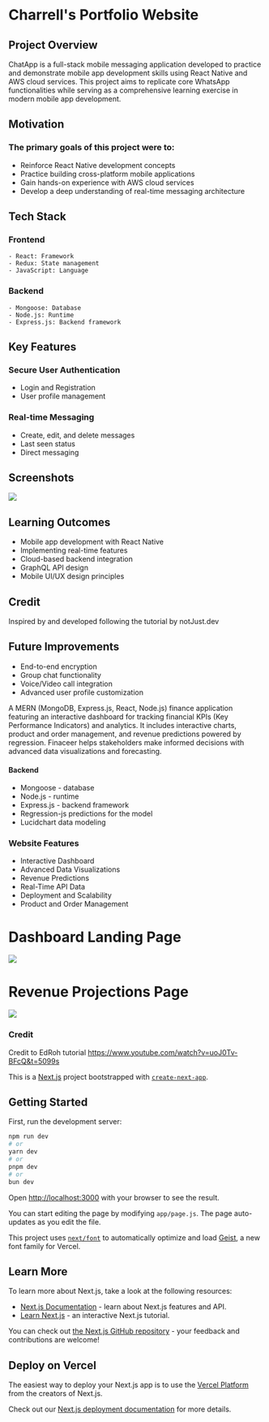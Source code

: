 # Charrell's Portfolio Website

## Project Overview

ChatApp is a full-stack mobile messaging application developed to practice and demonstrate mobile app development skills using React Native and AWS cloud services. This project aims to replicate core WhatsApp functionalities while serving as a comprehensive learning exercise in modern mobile app development.

## Motivation

### The primary goals of this project were to:

- Reinforce React Native development concepts
- Practice building cross-platform mobile applications
- Gain hands-on experience with AWS cloud services
- Develop a deep understanding of real-time messaging architecture

## Tech Stack

### Frontend

    - React: Framework
    - Redux: State management
    - JavaScript: Language

### Backend

    - Mongoose: Database
    - Node.js: Runtime
    - Express.js: Backend framework

## Key Features

### Secure User Authentication

- Login and Registration
- User profile management

### Real-time Messaging

- Create, edit, and delete messages
- Last seen status
- Direct messaging

## Screenshots

<img src="./assets/images/chatPhotos.png">

## Learning Outcomes

- Mobile app development with React Native
- Implementing real-time features
- Cloud-based backend integration
- GraphQL API design
- Mobile UI/UX design principles

## Credit

Inspired by and developed following the tutorial by notJust.dev

## Future Improvements

- End-to-end encryption
- Group chat functionality
- Voice/Video call integration
- Advanced user profile customization

A MERN (MongoDB, Express.js, React, Node.js) finance application featuring an interactive dashboard for tracking financial KPIs (Key Performance Indicators) and analytics. It includes interactive charts, product and order management, and revenue predictions powered by regression. Finaceer helps stakeholders make informed decisions with advanced data visualizations and forecasting.

#### Backend

- Mongoose - database
- Node.js - runtime
- Express.js - backend framework
- Regression-js predictions for the model
- Lucidchart data modeling

### Website Features

- Interactive Dashboard
- Advanced Data Visualizations
- Revenue Predictions
- Real-Time API Data
- Deployment and Scalability
- Product and Order Management

# Dashboard Landing Page

<img src="./resources/images/Dashboard.png">

# Revenue Projections Page

<img src="./resources/images/Predictions.png">

### Credit

Credit to EdRoh tutorial https://www.youtube.com/watch?v=uoJ0Tv-BFcQ&t=5099s

This is a [Next.js](https://nextjs.org) project bootstrapped with [`create-next-app`](https://github.com/vercel/next.js/tree/canary/packages/create-next-app).

## Getting Started

First, run the development server:

```bash
npm run dev
# or
yarn dev
# or
pnpm dev
# or
bun dev
```

Open [http://localhost:3000](http://localhost:3000) with your browser to see the result.

You can start editing the page by modifying `app/page.js`. The page auto-updates as you edit the file.

This project uses [`next/font`](https://nextjs.org/docs/app/building-your-application/optimizing/fonts) to automatically optimize and load [Geist](https://vercel.com/font), a new font family for Vercel.

## Learn More

To learn more about Next.js, take a look at the following resources:

- [Next.js Documentation](https://nextjs.org/docs) - learn about Next.js features and API.
- [Learn Next.js](https://nextjs.org/learn) - an interactive Next.js tutorial.

You can check out [the Next.js GitHub repository](https://github.com/vercel/next.js) - your feedback and contributions are welcome!

## Deploy on Vercel

The easiest way to deploy your Next.js app is to use the [Vercel Platform](https://vercel.com/new?utm_medium=default-template&filter=next.js&utm_source=create-next-app&utm_campaign=create-next-app-readme) from the creators of Next.js.

Check out our [Next.js deployment documentation](https://nextjs.org/docs/app/building-your-application/deploying) for more details.
